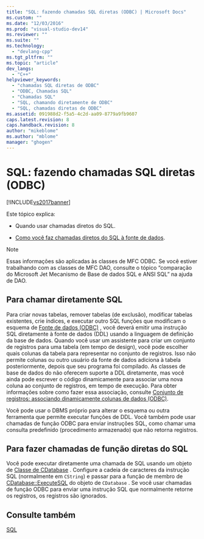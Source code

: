 ```yaml
---
title: "SQL: fazendo chamadas SQL diretas (ODBC) | Microsoft Docs"
ms.custom: ""
ms.date: "12/03/2016"
ms.prod: "visual-studio-dev14"
ms.reviewer: ""
ms.suite: ""
ms.technology: 
  - "devlang-cpp"
ms.tgt_pltfrm: ""
ms.topic: "article"
dev_langs: 
  - "C++"
helpviewer_keywords: 
  - "chamadas SQL diretas de ODBC"
  - "ODBC, Chamadas SQL"
  - "Chamadas SQL"
  - "SQL, chamando diretamente de ODBC"
  - "SQL, chamadas diretas de ODBC"
ms.assetid: 091988d2-f5a5-4c2d-aa09-8779a9fb9607
caps.latest.revision: 8
caps.handback.revision: 8
author: "mikeblome"
ms.author: "mblome"
manager: "ghogen"
---
```

# SQL: fazendo chamadas SQL diretas (ODBC)
[!INCLUDE[vs2017banner](../../assembler/inline/includes/vs2017banner.md)]

Este tópico explica:  
  
-   Quando usar chamadas diretos do SQL.  
  
-   [Como você faz chamadas diretos do SQL à fonte de dados](#_core_making_direct_sql_function_calls).  
  
> [!NOTE]
>  Essas informações são aplicadas às classes de MFC ODBC.  Se você estiver trabalhando com as classes de MFC DAO, consulte o tópico “comparação do Microsoft Jet Mecanismo de Base de dados SQL e ANSI SQL” na ajuda de DAO.  
  
##  <a name="_core_when_to_call_sql_directly"></a> Para chamar diretamente SQL  
 Para criar novas tabelas, remover tabelas \(de exclusão\), modificar tabelas existentes, crie índices, e executar outro SQL funções que modificam o esquema de [Fonte de dados \(ODBC\)](../../data/odbc/data-source-odbc.md) , você deverá emitir uma instrução SQL diretamente à fonte de dados \(DDL\) usando a linguagem de definição da base de dados.  Quando você usar um assistente para criar um conjunto de registros para uma tabela \(em tempo de design\), você pode escolher quais colunas da tabela para representar no conjunto de registros.  Isso não permite colunas ou outro usuário da fonte de dados adiciona à tabela posteriormente, depois que seu programa foi compilado.  As classes de base de dados do não oferecem suporte a DDL diretamente, mas você ainda pode escrever o código dinamicamente para associar uma nova coluna ao conjunto de registros, em tempo de execução.  Para obter informações sobre como fazer essa associação, consulte [Conjunto de registros: associando dinamicamente colunas de dados \(ODBC\)](../../data/odbc/recordset-dynamically-binding-data-columns-odbc.md).  
  
 Você pode usar o DBMS próprio para alterar o esquema ou outra ferramenta que permite executar funções de DDL.  Você também pode usar chamadas de função ODBC para enviar instruções SQL, como chamar uma consulta predefinido \(procedimento armazenado\) que não retorna registros.  
  
##  <a name="_core_making_direct_sql_function_calls"></a> Para fazer chamadas de função diretas do SQL  
 Você pode executar diretamente uma chamada de SQL usando um objeto de [Classe de CDatabase](../../mfc/reference/cdatabase-class.md) .  Configure a cadeia de caracteres da instrução SQL \(normalmente em `CString`\) e passar para a função de membro de [CDatabase::ExecuteSQL](../Topic/CDatabase::ExecuteSQL.md) do objeto de `CDatabase` .  Se você usar chamadas de função ODBC para enviar uma instrução SQL que normalmente retorne os registros, os registros são ignorados.  
  
## Consulte também  
 [SQL](../../data/odbc/sql.md)